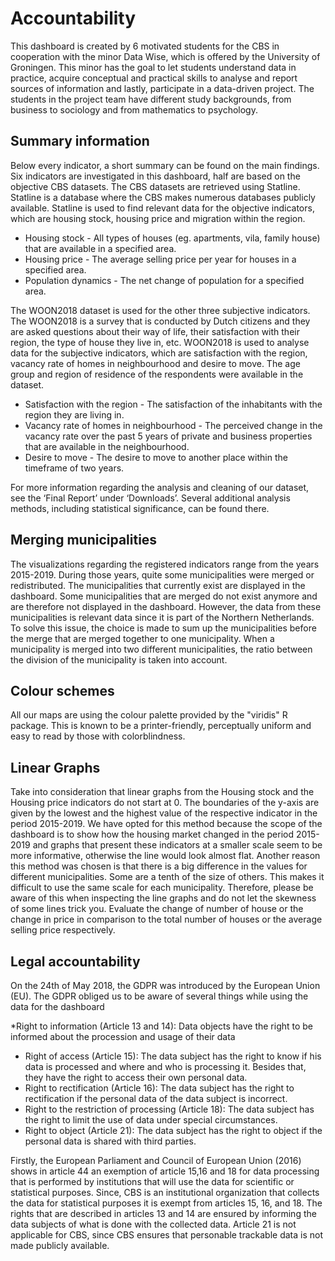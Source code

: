 # Accountability

This dashboard is created by 6 motivated students for the CBS in cooperation with the minor Data Wise, which is offered by the University of Groningen. This minor has the goal to let students understand data in practice, acquire conceptual and practical skills to analyse and report sources of information and lastly, participate in a data-driven project. The students in the project team have different study backgrounds, from business to sociology and from mathematics to psychology.

## Summary information

Below every indicator, a short summary can be found on the main findings. Six indicators are investigated in this dashboard, half are based on the objective CBS datasets. The CBS datasets are retrieved using Statline. Statline is a database where the CBS makes numerous databases publicly available. Statline is used to find relevant data for the objective indicators, which are housing stock, housing price and migration within the region.

* Housing stock - All types of houses (eg. apartments, vila, family house) that are available in a specified area.
* Housing price - The average selling price per year for houses in a specified area.
* Population dynamics - The net change of population for a specified area.

The WOON2018 dataset is used for the other three subjective indicators. The WOON2018 is a survey that is conducted by Dutch citizens and they are asked questions about their way of life, their satisfaction with their region, the type of house they live in, etc. WOON2018 is used to analyse data for the subjective indicators, which are satisfaction with the region, vacancy rate of homes in neighbourhood and desire to move. The age group and region of residence of the respondents were available in the dataset.

* Satisfaction with the region - The satisfaction of the inhabitants with the region they are living in. 
* Vacancy rate of homes in neighbourhood - The perceived change in the vacancy rate over the past 5 years of private and business properties that are available in the neighbourhood. 
* Desire to move - The desire to move to another place within the timeframe of two years. 

For more information regarding the analysis and cleaning of our dataset, see the ‘Final Report’ under ‘Downloads’. Several additional analysis methods, including statistical significance, can be found there.

## Merging municipalities

The visualizations regarding the registered indicators range from the years 2015-2019. During those years, quite some municipalities were merged or redistributed. The municipalities that currently exist are displayed in the dashboard. Some municipalities that are merged do not exist anymore and are therefore not displayed in the dashboard. However, the data from these municipalities is relevant data since it is part of the Northern Netherlands. To solve this issue, the choice is made to sum up the municipalities before the merge that are merged together to one municipality. When a municipality is merged into two different municipalities, the ratio between the division of the municipality is taken into account.

## Colour schemes
 
All our maps are using the colour palette provided by the "viridis" R package. This is known to be a printer-friendly, perceptually uniform and easy to read by those with colorblindness.

## Linear Graphs

Take into consideration that linear graphs from the Housing stock and the Housing price indicators do not start at 0. The boundaries of the y-axis are given by the lowest and the highest value of the respective indicator in the period 2015-2019. We have opted for this method because the scope of the dashboard is to show how the housing market changed in the period 2015-2019 and graphs that present these indicators at a smaller scale seem to be more informative, otherwise the line would look almost flat. Another reason this method was chosen is that there is a big difference in the values for different municipalities. Some are a tenth of the size of others. This makes it difficult to use the same scale for each municipality.
Therefore, please be aware of this when inspecting the line graphs and do not let the skewness of some lines trick you. Evaluate the change of number of house or the change in price in comparison to the total number of houses or the average selling price respectively.
## Legal accountability

On the 24th of May 2018, the GDPR was introduced by the European Union (EU). The GDPR obliged us to be aware of several things while using the data for the dashboard

*Right to information (Article 13 and 14): Data objects have the right to be informed about the procession and usage of their data
* Right of access (Article 15): The data subject has the right to know if his data is processed and where and who is processing it. Besides that, they have the right to access their own personal data.
* Right to rectification (Article 16): The data subject has the right to rectification if the personal data of the data subject is incorrect.
* Right to the restriction of processing (Article 18): The data subject has the right to limit the use of data under special circumstances.
* Right to object (Article 21): The data subject has the right to object if the personal data is shared with third parties.

Firstly, the European Parliament and Council of European Union (2016) shows in article 44 an exemption of article 15,16 and 18 for data processing that is performed by institutions that will use the data for scientific or statistical purposes. Since, CBS is an institutional organization that collects the data for statistical purposes it is exempt from articles 15, 16, and 18. The rights that are described in articles 13 and 14 are ensured by informing the data subjects of what is done with the collected data. Article 21 is not applicable for CBS, since CBS ensures that personable trackable data is not made publicly available.
